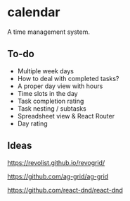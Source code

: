 # calendar

A time management system.

## To-do

- Multiple week days
- How to deal with completed tasks?
- A proper day view with hours
- Time slots in the day
- Task completion rating
- Task nesting / subtasks
- Spreadsheet view & React Router
- Day rating

## Ideas

<https://revolist.github.io/revogrid/>

<https://github.com/ag-grid/ag-grid>

<https://github.com/react-dnd/react-dnd>
